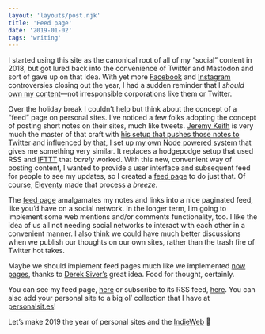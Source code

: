```yaml
---
layout: 'layouts/post.njk'
title: 'Feed page'
date: '2019-01-02'
tags: 'writing'
---
```


I started using this site as the canonical root of all of my “social” content in 2018, but got lured back into the convenience of Twitter and Mastodon and sort of gave up on that idea. With yet more [Facebook](https://www.theguardian.com/technology/2018/dec/19/facebook-shared-user-data-private-messages-netflix-spotify-amazon-microsoft-sony) and [Instagram](https://www.theguardian.com/technology/2018/dec/27/online-uproar-instagram-changes-interface) controversies closing out the year, I had a sudden reminder that I _should_ [own my content](https://andy-bell.design/wrote/the-power-of-self-publishing/)—not irresponsible corporations like them or Twitter.

Over the holiday break I couldn’t help but think about the concept of a “feed” page on personal sites. I’ve noticed a few folks adopting the concept of posting short notes on their sites, much like tweets. [Jeremy Keith](https://adactio.com/) is very much the master of that craft with [his setup that pushes those notes to Twitter](https://adactio.com/journal/6826) and influenced by that, I [set up my own Node powered system](https://andy-bell.design/notes/72/) that gives me something very similar. It replaces a hodgepodge setup that used RSS and [IFTTT](https://ifttt.com) that _barely_ worked. With this new, convenient way of posting content, I wanted to provide a user interface and subsequent feed for people to see my updates, so I created a [feed page](/feed/page/0/) to do just that. Of course, [Eleventy](https://11ty.io) made that process a _breeze_.

The [feed page](/feed/page/0/) amalgamates my notes and links into a nice paginated feed, like you’d have on a social network. In the longer term, I’m going to implement some web mentions and/or comments functionality, too. I like the idea of us all not needing social networks to interact with each other in a convenient manner. I also think we could have much better discussions when we publish our thoughts on our own sites, rather than the trash fire of Twitter hot takes.

Maybe we should implement feed pages much like we implemented [now pages](https://nownownow.com/), thanks to [Derek Siver’s](https://sivers.org/) great idea. Food for thought, certainly.

You can see my feed page, [here](/feed/page/0/) or subscribe to its RSS feed, [here](/feed/latest.xml). You can also add your personal site to a big ol’ collection that I have at [personalsit.es](https://personalsit.es)!

Let’s make 2019 the year of personal sites and the [IndieWeb](https://indieweb.org/) 🚀
